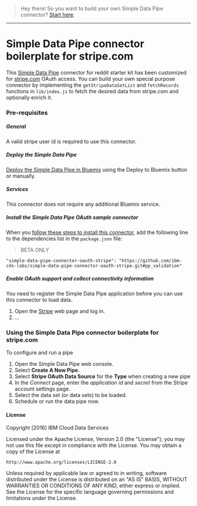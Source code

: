 > Hey there! So you want to build your own Simple Data Pipe connector? [Start here](https://github.com/ibm-cds-labs/simple-data-pipe-connector-template/wiki/How-to-build-a-Simple-Data-Pipe-connector-using-this-template).

***


# Simple Data Pipe connector boilerplate for stripe.com

This [Simple Data Pipe](https://developer.ibm.com/clouddataservices/simple-data-pipe/) connector for reddit starter kit has been customized for [stripe.com](http://www.stripe.com) OAuth access. You can build your own special purpose connector by implementing the `getStripeDataSetList` and `fetchRecords` functions in `lib/index.js` to fetch the desired data from stripe.com and optionally enrich it.
### Pre-requisites

##### General 
 A valid stripe user id is required to use this connector.

##### Deploy the Simple Data Pipe

 [Deploy the Simple Data Pipe in Bluemix](https://github.com/ibm-cds-labs/simple-data-pipe) using the Deploy to Bluemix button or manually.

##### Services

This connector does not require any additional Bluemix service.


##### Install the Simple Data Pipe OAuth sample connector 

  When you [follow these steps to install this connector](https://github.com/ibm-cds-labs/simple-data-pipe/wiki/Installing-a-Simple-Data-Pipe-Connector), add the following line to the dependencies list in the `package.json` file: 

  > BETA ONLY
  ```
  "simple-data-pipe-connector-oauth-stripe": "https://github.com/ibm-cds-labs/simple-data-pipe-connector-oauth-stripe.git#pp_validation"
  ```

##### Enable OAuth support and collect connectivity information

 You need to register the Simple Data Pipe application before you can use this connector to load data.
 1. Open the [Stripe](http://www.stripe.com) web page and log in.
 2. ...


### Using the Simple Data Pipe connector boilerplate for stripe.com

To configure and run a pipe

1. Open the Simple Data Pipe web console.
2. Select __Create A New Pipe__.
3. Select __Stripe OAuth Data Source__ for the __Type__ when creating a new pipe  
4. In the _Connect_ page, enter the _application id_ and _secret_ from the Stripe account settings page. 
5. Select the data set (or data sets) to be loaded.
6. Schedule or run the data pipe now.

#### License 

Copyright [2016] IBM Cloud Data Services

Licensed under the Apache License, Version 2.0 (the "License");
you may not use this file except in compliance with the License.
You may obtain a copy of the License at

    http://www.apache.org/licenses/LICENSE-2.0

Unless required by applicable law or agreed to in writing, software
distributed under the License is distributed on an "AS IS" BASIS,
WITHOUT WARRANTIES OR CONDITIONS OF ANY KIND, either express or implied.
See the License for the specific language governing permissions and
limitations under the License.
